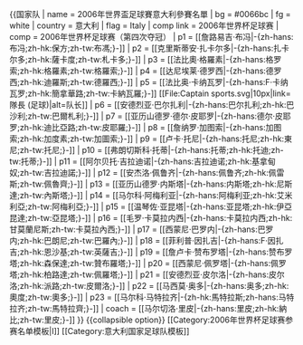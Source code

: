 {{国家队
 | name      = 2006年世界盃足球賽意大利參賽名單
 | bg        = #0066bc
 | fg        = white
 | country   = 意大利
 | flag      = Italy
 | comp link = 2006年世界杯足球赛
 | comp      = 2006年世界杯足球赛（第四次夺冠）
 | p1        = [[詹路易吉·布冯|-{zh-hans:布冯;zh-hk:保方;zh-tw:布馮;}-]]
 | p2        = [[克里斯蒂安·扎卡尔多|-{zh-hans:扎卡尔多;zh-hk:薩卡度;zh-tw:札卡多;}-]]
 | p3        = [[法比奧·格羅素|-{zh-hans:格罗索;zh-hk:格羅素;zh-tw:格羅索;}-]]
 | p4        = [[达尼埃莱·德罗西|-{zh-hans:德罗西;zh-hk:迪羅斯;zh-tw:德羅西;}-]]
 | p5        = [[法比奥·卡纳瓦罗|-{zh-hans:F·卡纳瓦罗;zh-hk:簡拿華路;zh-tw:卡納瓦羅;}-]] [[File:Captain sports.svg|10px|link=隊長 (足球)|alt=队长]]
 | p6        = [[安德烈亚·巴尔扎利|-{zh-hans:巴尔扎利;zh-hk:巴沙利;zh-tw:巴爾札利;}-]]
 | p7        = [[亚历山德罗·德尔·皮耶罗|-{zh-hans:德尔·皮耶罗;zh-hk:迪比亞路;zh-tw:皮耶羅;}-]]
 | p8        = [[詹纳罗·加图索|-{zh-hans:加图索;zh-hk:加度素;zh-tw:加圖索;}-]]
 | p9        = [[卢卡·托尼|-{zh-hans:托尼;zh-hk:東尼;zh-tw:托尼;}-]]
 | p10       = [[弗朗切斯科·托蒂|-{zh-hans:托蒂;zh-hk:托迪;zh-tw:托蒂;}-]]
 | p11       = [[阿尔贝托·吉拉迪诺|-{zh-hans:吉拉迪诺;zh-hk:基拿甸奴;zh-tw:吉拉迪諾;}-]]
 | p12       = [[安杰洛·佩鲁齐|-{zh-hans:佩鲁齐;zh-hk:佩雷斯;zh-tw:佩魯齊;}-]]
 | p13       = [[亚历山德罗·内斯塔|-{zh-hans:内斯塔;zh-hk:尼斯達;zh-tw:內斯塔;}-]]
 | p14       = [[马尔科·阿梅利亚|-{zh-hans:阿梅利亚;zh-hk:艾米利亞;zh-tw:阿梅利亞;}-]]
 | p15       = [[温琴佐·亚昆塔|-{zh-hans:亚昆塔;zh-hk:伊亞昆達;zh-tw:亞昆塔;}-]]
 | p16       = [[毛罗·卡莫拉内西|-{zh-hans:卡莫拉内西;zh-hk:甘莫蘭尼斯;zh-tw:卡莫拉內西;}-]]
 | p17       = [[西蒙尼·巴罗内|-{zh-hans:巴罗内;zh-hk:巴朗尼;zh-tw:巴羅內;}-]]
 | p18       = [[菲利普·因扎吉|-{zh-hans:F·因扎吉;zh-hk:恩沙基;zh-tw:英薩吉;}-]]
 | p19       = [[詹卢卡·赞布罗塔|-{zh-hans:赞布罗塔;zh-hk:森保達;zh-tw:贊布羅塔;}-]]
 | p20       = [[西蒙尼·佩罗塔|-{zh-hans:佩罗塔;zh-hk:柏路達;zh-tw:佩羅塔;}-]]
 | p21       = [[安德烈亚·皮尔洛|-{zh-hans:皮尔洛;zh-hk:派路;zh-tw:皮爾洛;}-]]
 | p22       = [[马西莫·奥多|-{zh-hans:奥多;zh-hk:奧度;zh-tw:奧多;}-]]
 | p23       = [[马尔科·马特拉齐|-{zh-hk:馬特拉斯;zh-hans:马特拉齐;zh-tw:馬特拉齊;}-]]
 | coach     = [[马尔切洛·里皮|-{zh-hans:里皮;zh-hk:納比;zh-tw:里皮;}-]]
}}<noinclude>
{{collapsible option}}
[[Category:2006年世界杯足球赛参赛名单模板|I]]
[[Category:意大利国家足球队模板]]
</noinclude>